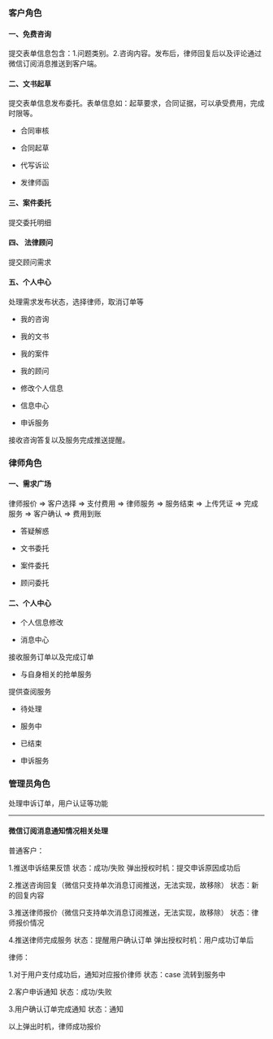 ### 客户角色

#### 一、免费咨询

提交表单信息包含：1.问题类别。2.咨询内容。发布后，律师回复后以及评论通过微信订阅消息推送到客户端。

#### 二、文书起草

提交表单信息发布委托。表单信息如：起草要求，合同证据，可以承受费用，完成时限等。

- 合同审核

- 合同起草

- 代写诉讼

- 发律师函

#### 三、案件委托

提交委托明细

#### 四、 法律顾问

提交顾问需求

#### 五、个人中心

处理需求发布状态，选择律师，取消订单等

- 我的咨询

- 我的文书

- 我的案件

- 我的顾问

- 修改个人信息

- 信息中心

- 申诉服务

接收咨询答复以及服务完成推送提醒。

### 律师角色

#### 一、需求广场

律师报价 => 客户选择 => 支付费用 => 律师服务 => 服务结束 => 上传凭证 => 完成服务 => 客户确认 => 费用到账

- 答疑解惑

- 文书委托

- 案件委托

- 顾问委托

#### 二、个人中心

- 个人信息修改

- 消息中心

接收服务订单以及完成订单

- 与自身相关的抢单服务

提供查阅服务

- 待处理

- 服务中

- 已结束

- 申诉服务

### 管理员角色

处理申诉订单，用户认证等功能

---

#### 微信订阅消息通知情况相关处理

普通客户：

1.推送申诉结果反馈
状态：成功/失败
弹出授权时机：提交申诉原因成功后

2.推送咨询回复（微信只支持单次消息订阅推送，无法实现，故移除）
状态：新的回复内容

3.推送律师报价（微信只支持单次消息订阅推送，无法实现，故移除）
状态：律师报价情况

4.推送律师完成服务
状态：提醒用户确认订单
弹出授权时机：用户成功订单后

律师：

1.对于用户支付成功后，通知对应报价律师
状态：case 流转到服务中

2.客户申诉通知
状态：成功/失败

3.用户确认订单完成通知
状态：通知

以上弹出时机，律师成功报价
